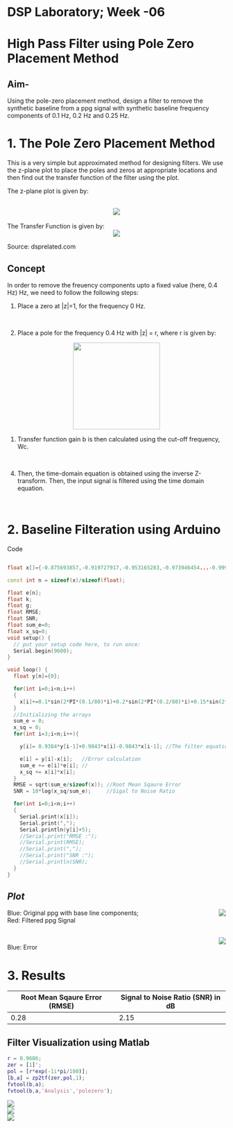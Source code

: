 # **DSP Laboratory; Week -06**
# High Pass Filter using Pole Zero Placement Method
## Aim-

Using the pole-zero placement method, design a filter to remove the synthetic baseline from a ppg signal with synthetic baseline frequency components of 0.1 Hz, 0.2 Hz and 0.25 Hz. 

# **1. The Pole Zero Placement Method**

This is a very simple but approximated method for designing filters. We use the z-plane plot to place the poles and zeros at appropriate locations and then find out the transfer function of the filter using the plot.

The z-plane plot is given by:

</br>

<center>
<img src="gifs\pzplace.png">
</center>


</br>
The Transfer Function is given by:

<center>
<img src="gifs\tf.png">
</center>

Source: dsprelated.com

## Concept

In order to remove the freuency components upto a fixed value (here, 0.4 Hz) Hz, we need to follow the following steps:

1. Place a zero at |z|=1, for the frequency 0 Hz.
   
   </br>

2. Place a pole for the frequency 0.4 Hz with |z| = r, where r is given by:
   
<center>

<img src="equations\r.JPG" width="200">

</center>

1. Transfer function gain b is then calculated using the cut-off frequency, Wc.

</br>

4. Then, the time-domain equation is obtained using the inverse Z-transform. Then, the input signal is filtered using the time domain equation.
   
</br>

# **2. Baseline Filteration using Arduino**

Code

``` cpp

float x[]={-0.875693857,-0.919727917,-0.953165283,-0.973946454...-0.99913659,-1,-0.999465027,-0.985283842,}

const int n = sizeof(x)/sizeof(float);

float e[n];
float k;
float g;
float RMSE;
float SNR;
float sum_e=0;
float x_sq=0;
void setup() {
  // put your setup code here, to run once:
  Serial.begin(9600);
}

void loop() {
  float y[n]={0};

  for(int i=0;i<n;i++)
  {
    x[i]+=0.1*sin(2*PI*(0.1/80)*i)+0.2*sin(2*PI*(0.2/80)*i)+0.15*sin(2*PI*(0.25/80)*i); //Synthetic Baseline component
  }
  //Initializing the arrays
  sum_e = 0;
  x_sq = 0;
  for(int i=3;i<n;i++){

    y[i]= 0.9384*y[i-1]+0.9843*x[i]-0.9843*x[i-1]; //The filter equation

    e[i] = y[i]-x[i];   //Error calculation
    sum_e += e[i]*e[i]; //
    x_sq += x[i]*x[i];
  }
  RMSE = sqrt(sum_e/sizeof(x)); //Root Mean Sqaure Error 
  SNR = 10*log(x_sq/sum_e);     //Sigal to Noise Ratio

  for(int i=0;i<n;i++)
  {
    Serial.print(x[i]);
    Serial.print(",");
    Serial.println(y[i]+5);
    //Serial.print("RMSE :");
    //Serial.print(RMSE);
    //Serial.print(",");
    //Serial.print("SNR :");
    //Serial.println(SNR);
  }
}
```
## *Plot*

<img style="float: right;" src="gifs\ppg.gif">

Blue:  Original ppg with base line components;
</br>
Red: Filtered ppg Signal

</br>

<img style="float: right;" src="gifs\error.gif">

Blue: Error

# **3. Results**

| Root Mean Sqaure Error (RMSE)|  Signal to Noise Ratio (SNR) in dB | 
| ----------- | ----------- | 
|        0.28 |    2.15   | 



## Filter Visualization using Matlab 

``` matlab
r = 0.9686;
zer = [1]'; 
pol = [r*exp(-1i*pi/100)];
[b,a] = zp2tf(zer,pol,1);
fvtool(b,a);
fvtool(b,a,'Analysis','polezero');
```
<img src="gifs\pole_zero.png">

</br>

<img src="gifs\magnitude.png">

</br>

<img src="gifs\phase.png">
</br>
